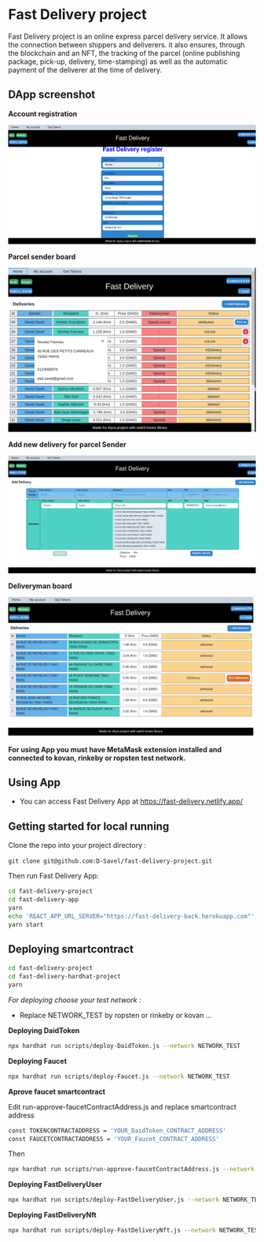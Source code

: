 
# Fast Delivery project

Fast Delivery project is an online express parcel delivery service. It allows the connection between shippers and deliverers. it also ensures, through the blockchain and an NFT, the tracking of the parcel (online publishing package, pick-up, delivery, time-stamping) as well as the automatic payment of the deliverer at the time of delivery.

## DApp screenshot

**Account registration**

![alt Account registration](https://github.com/D-Savel/fast-delivery-project/blob/main/Screenshots/userRegisterBoardScreenshot.png?raw=true)

**Parcel sender board**

![alt parcel sender board](https://github.com/D-Savel/fast-delivery-project/blob/main/Screenshots/parcelSenderBoardScreenshot.png?raw=true)

**Add new delivery for parcel Sender**

![alt parcel sender board](https://github.com/D-Savel/fast-delivery-project/blob/main/Screenshots/addNewDeliveryScreenshot.png?raw=true)

**Deliveryman board**

![alt parcel sender board](https://github.com/D-Savel/fast-delivery-project/blob/main/Screenshots/DeliverymanBoardScreenshot.png?raw=true)

**For using App you must have MetaMask extension installed and connected to kovan, rinkeby or ropsten test network.**

## Using App ##

- You can access Fast Delivery App at https://fast-delivery.netlify.app/

## Getting started for local running

Clone the repo into your project directory :

  `git clone git@github.com:D-Savel/fast-delivery-project.git`

Then run Fast Delivery App:
  
  ```sh
  cd fast-delivery-project
  cd fast-delivery-app
  yarn
  echo 'REACT_APP_URL_SERVER="https://fast-delivery-back.herokuapp.com"' > .env
  yarn start
  ```

## Deploying smartcontract
  
  ```sh
  cd fast-delivery-project
  cd fast-delivery-hardhat-project
  yarn
  ```

*For deploying choose your test network :*
- Replace NETWORK_TEST by ropsten or rinkeby or kovan ...

**Deploying DaidToken**

  ```sh
  npx hardhat run scripts/deploy-DaidToken.js --network NETWORK_TEST
  ```

**Deploying Faucet**

  ```sh
  npx hardhat run scripts/deploy-Faucet.js --network NETWORK_TEST
  ```

**Aprove faucet smartcontract**

 Edit run-approve-faucetContractAddress.js
  and replace smartcontract address

  ```sh
  const TOKENCONTRACTADDRESS = 'YOUR_DaidToken_CONTRACT_ADDRESS'
  const FAUCETCONTRACTADDRESS = 'YOUR_Faucet_CONTRACT_ADDRESS'
  ```

  Then

  ```sh
  npx hardhat run scripts/run-approve-faucetContractAddress.js --network NETWORK_TEST
  ```

**Deploying FastDeliveryUser**

  ```sh
  npx hardhat run scripts/deploy-FastDeliveryUser.js --network NETWORK_TEST
  ```

**Deploying FastDeliveryNft**

  ```sh
  npx hardhat run scripts/deploy-FastDeliveryNft.js --network NETWORK_TEST
  ```




